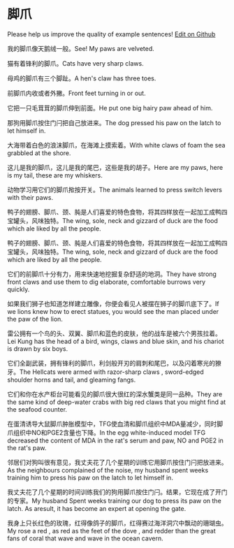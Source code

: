 # 脚爪

Please help us improve the quality of example sentences! [Edit on Github](https://github.com/jiyushe/jiyu-example-sentence-source/blob/main/chinese/jiaozhao.md)

<p><span class="chinese">我的脚爪像天鹅绒一般。</span><span class="english">See! My paws are velveted.</span></p>

<p><span class="chinese">猫有着锋利的脚爪。</span><span class="english">Cats have very sharp claws.</span></p>

<p><span class="chinese">母鸡的脚爪有三个脚趾。</span><span class="english">A hen's claw has three toes.</span></p>

<p><span class="chinese">前脚爪内收或者外撇。</span><span class="english">Front feet turning in or out.</span></p>

<p><span class="chinese">它把一只毛茸茸的脚爪伸到前面。</span><span class="english">He put one big hairy paw ahead of him.</span></p>

<p><span class="chinese">那狗用脚爪按住门闩把自己放进来。</span><span class="english">The dog pressed his paw on the latch to let himself in.</span></p>

<p><span class="chinese">大海带着白色的浪沫脚爪，在海滩上摸索着。</span><span class="english">With white claws of foam the sea grabbled at the shore.</span></p>

<p><span class="chinese">这儿是我的脚爪，这儿是我的尾巴，这些是我的胡子。</span><span class="english">Here are my paws, here is my tail, these are my whiskers.</span></p>

<p><span class="chinese">动物学习用它们的脚爪揿按开关。</span><span class="english">The animals learned to press switch levers with their paws.</span></p>

<p><span class="chinese">鸭子的翅膀、脚爪、颈、肫是人们喜爱的特色食物，将其四样放在一起加工成鸭四宝罐头，风味独特。</span><span class="english">The wing, sole, neck and gizzard of duck are the food which ale liked by all the people.</span></p>

<p><span class="chinese">鸭子的翅膀、脚爪、颈、肫是人们喜爱的特色食物，将其四样放在一起加工成鸭四宝罐头，风味独特。</span><span class="english">The wing, sole, neck and gizzard of duck are the food which are liked by all the people.</span></p>

<p><span class="chinese">它们的前脚爪十分有力，用来快速地挖掘复杂舒适的地洞。</span><span class="english">They have strong front claws and use them to dig elaborate, comfortable burrows very quickly.</span></p>

<p><span class="chinese">如果我们狮子也知道怎样建立雕像，你便会看见人被摆在狮子的脚爪底下了。</span><span class="english">If we lions knew how to erect statues, you would see the man placed under the paw of the lion.</span></p>

<p><span class="chinese">雷公拥有一个鸟的头、双翼、脚爪和蓝色的皮肤，他的战车是被六个男孩拉着。</span><span class="english">Lei Kung has the head of a bird, wings, claws and blue skin, and his chariot is drawn by six boys.</span></p>

<p><span class="chinese">它们全副武装，拥有锋利的脚爪，利剑般开刃的肩刺和尾巴，以及闪着寒光的獠牙。</span><span class="english">The Hellcats were armed with razor-sharp claws , sword-edged shoulder horns and tail, and gleaming fangs.</span></p>

<p><span class="chinese">它们和你在水产柜台可能看见的脚爪很大很红的深水蟹类是同一品种。</span><span class="english">They are the same kind of deep-water crabs with big red claws that you might find at the seafood counter.</span></p>

<p><span class="chinese">在蛋清诱导大鼠脚爪肿胀模型中，TFG使血清和脚爪组织中MDA量减少，同时脚爪组织中NO和PGE2含量也下降。</span><span class="english">In the egg white-induced model TFG decreased the content of MDA in the rat's serum and paw, NO and PGE2 in the rat's paw.</span></p>

<p><span class="chinese">邻居们对狗叫很有意见，我丈夫花了几个星期的训练它用脚爪按住门闩把放进来。</span><span class="english">As the neighbours complained of the noise, my husband spent weeks training him to press his paw on the latch to let himself in.</span></p>

<p><span class="chinese">我丈夫花了几个星期的时间训练我们的狗用脚爪按住门闩。结果，它现在成了开门的专家。</span><span class="english">My husband Spent weeks training our dog to press its paw on the latch. As aresult, it has become an expert at opening the gate.</span></p>

<p><span class="chinese">我身上只长红色的玫瑰，红得像鸽子的脚爪，红得赛过海洋洞穴中飘动的珊瑚虫。</span><span class="english">My rose a red , as red as the feet of the dove , and redder than the great fans of coral that wave and wave in the ocean cavern.</span></p>

